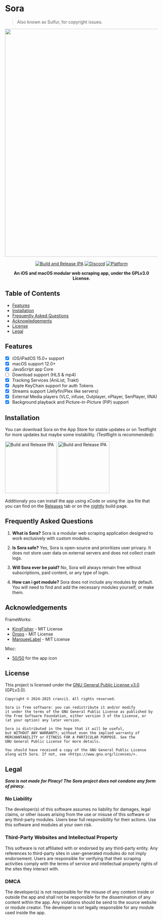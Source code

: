 # Sora
> Also known as Sulfur, for copyright issues.

<div align="center"> 

<img src="https://raw.githubusercontent.com/cranci1/Sora/refs/heads/main/assets/Sulfur.png" width="750px">

[![Build and Release IPA](https://github.com/cranci1/Sora/actions/workflows/build.yml/badge.svg)](https://github.com/cranci1/Sora/actions/workflows/build.yml) [![Discord](https://img.shields.io/discord/1293430817841741899.svg?logo=discord&color=blue)](https://discord.gg/XR3SrmUbpd) [![Platform](https://img.shields.io/badge/Platform-iOS%20%7C%20iPadOS%2015.0%2B%20%26%20macOS%2012.0%2B-red?logo=apple&logoColor=white)](https://img.shields.io/badge/Platform-iOS%20%7C%20iPadOS%2015.0%2B%20%26%20macOS%2012.0%2B-red?logo=apple&logoColor=white)

**An iOS and macOS modular web scraping app, under the GPLv3.0 License.**

</div>

## Table of Contents

- [Features](#features)
- [Installation](#installation)
- [Frequently Asked Questions](#frequently-asked-questions)
- [Acknowledgements](#acknowledgements)
- [License](#license)
- [Legal](#legal)

## Features

- [x] iOS/iPadOS 15.0+ support
- [x] macOS support 12.0+
- [x] JavaScript app Core
- [ ] Download support (HLS & mp4)
- [x] Tracking Services (AniList, Trakt)
- [x] Apple KeyChain support for auth Tokens
- [x] Streams support (Jellyfin/Plex like servers)
- [x] External Media players (VLC, infuse, Outplayer, nPlayer, SenPlayer, IINA)
- [x] Background playback and Picture-in-Picture (PiP) support

## Installation

You can download Sora on the App Store for stable updates or on Testflight for more updates but maybe some instability. (Testflight is recommended):

<a href="https://apps.apple.com/us/app/sulfur/id6742741043">
  <img src="https://askyourself.app/assets/appstore.png" width="170" alt="Build and Release IPA">
</a>

<a href="https://testflight.apple.com/join/qMUCpNaS">
  <img src="https://askyourself.app/assets/testflight.png" width="170" alt="Build and Release IPA">
</a>

Additionaly you can install the app using xCode or using the .ipa file that you can find on the [Releases](https://github.com/cranci1/Sora/releases) tab or on the [nightly](https://nightly.link/cranci1/Sora/workflows/build/dev/Sulfur-IPA.zip) build page.

## Frequently Asked Questions

1. **What is Sora?**
Sora is a modular web scraping application designed to work exclusively with custom modules.

2. **Is Sora safe?**
Yes, Sora is open-source and prioritizes user privacy. It does not store user data on external servers and does not collect crash logs.

3. **Will Sora ever be paid?**
No, Sora will always remain free without subscriptions, paid content, or any type of login.

4. **How can i get module?**
Sora does not include any modules by default. You will need to find and add the necessary modules yourself, or make them.

## Acknowledgements

FrameWorks:
- [KingFisher](https://github.com/onevcat/Kingfisher) - MIT License
- [Drops](https://github.com/omaralbeik/Drops) - MIT License
- [MarqueeLabel](https://github.com/cbpowell/MarqueeLabel) - MIT License

Misc:
- [50/50](https://github.com/50n50) for the app icon

## License

This project is licensed under the [GNU General Public License v3.0](LICENSE) (GPLv3.0).

```
Copyright © 2024-2025 cranci1. All rights reserved.

Sora is free software: you can redistribute it and/or modify
it under the terms of the GNU General Public License as published by
the Free Software Foundation, either version 3 of the License, or
(at your option) any later version.

Sora is distributed in the hope that it will be useful,
but WITHOUT ANY WARRANTY; without even the implied warranty of
MERCHANTABILITY or FITNESS FOR A PARTICULAR PURPOSE. See the
GNU General Public License for more details.

You should have received a copy of the GNU General Public License
along with Sora. If not, see <https://www.gnu.org/licenses/>.
```

## Legal

**_Sora is not made for Piracy! The Sora project does not condone any form of piracy._**

### No Liability

The developer(s) of this software assumes no liability for damages, legal claims, or other issues arising from the use or misuse of this software or any third-party modules. Users bear full responsibility for their actions. Use this software and modules at your own risk.

### Third-Party Websites and Intellectual Property

This software is not affiliated with or endorsed by any third-party entity. Any references to third-party sites in user-generated modules do not imply endorsement. Users are responsible for verifying that their scraping activities comply with the terms of service and intellectual property rights of the sites they interact with.

### DMCA

The developer(s) is not responsible for the misuse of any content inside or outside the app and shall not be responsible for the dissemination of any content within the app. Any violations should be send to the source website or module creator. The developer is not legally responsible for any module used inside the app.
